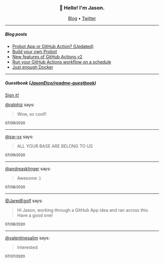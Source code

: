 <h3 align="center">👋 Hello! I'm Jason.</h3>

<p align="center">
  <a href="https://jasonet.co">Blog</a> •
  <a href="https://twitter.com/JasonEtco">Twitter</a>
</p>

---

##### Blog posts

<!--START_SECTION:posts-->
* [Probot App or GitHub Action? (Updated)](https:&#x2F;&#x2F;jasonet.co&#x2F;posts&#x2F;probot-app-or-github-action-v2&#x2F;)
* [Build your own Probot](https:&#x2F;&#x2F;jasonet.co&#x2F;posts&#x2F;build-your-own-probot&#x2F;)
* [New features of GitHub Actions v2](https:&#x2F;&#x2F;jasonet.co&#x2F;posts&#x2F;new-features-of-github-actions&#x2F;)
* [Run your GitHub Actions workflow on a schedule](https:&#x2F;&#x2F;jasonet.co&#x2F;posts&#x2F;scheduled-actions&#x2F;)
* [Just enough Docker](https:&#x2F;&#x2F;jasonet.co&#x2F;posts&#x2F;just-enough-docker&#x2F;)
<!--END_SECTION:posts-->

---

##### Guestbook ([JasonEtco/readme-guestbook](https://github.com/JasonEtco/readme-guestbook))

<a href="https://readme-guestbook.now.sh">Sign it!</a>

<!--START_SECTION:guestbook-->
[@ralphiz](https://github.com/ralphiz) says:

> Wow, so cool!!

<sup>07/09/2020</sup>


---

[@sw-yx](https://github.com/sw-yx) says:

> ALL YOUR BASE ARE BELONG TO US

<sup>07/09/2020</sup>


---

[@andreasklinger](https://github.com/andreasklinger) says:

> Awesome :)


<sup>07/08/2020</sup>


---

[@JaredEgolf](https://github.com/JaredEgolf) says:

> Hi Jason, working through a GitHub App idea and ran across this.  Have a good one!

<sup>07/08/2020</sup>


---

[@valentinesalim](https://github.com/valentinesalim) says:

> Interested

<sup>07/07/2020</sup>

<!--END_SECTION:guestbook-->
<!--GUESTBOOK_LIST [{"name":"ralphiz","message":"Wow, so cool!!","date":"07/09/2020"},{"name":"sw-yx","message":"ALL YOUR BASE ARE BELONG TO US","date":"07/09/2020"},{"name":"andreasklinger","message":"Awesome :)\n","date":"07/08/2020"},{"name":"JaredEgolf","message":"Hi Jason, working through a GitHub App idea and ran across this.  Have a good one!","date":"07/08/2020"},{"name":"valentinesalim","message":"Interested","date":"07/07/2020"}]-->
